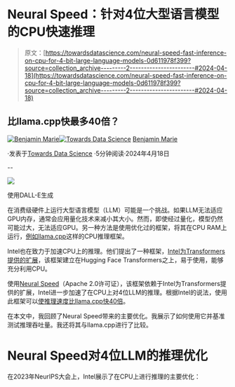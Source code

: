 # Neural Speed：针对4位大型语言模型的CPU快速推理

> 原文：[https://towardsdatascience.com/neural-speed-fast-inference-on-cpu-for-4-bit-large-language-models-0d611978f399?source=collection_archive---------2-----------------------#2024-04-18](https://towardsdatascience.com/neural-speed-fast-inference-on-cpu-for-4-bit-large-language-models-0d611978f399?source=collection_archive---------2-----------------------#2024-04-18)

## 比llama.cpp快最多40倍？

[](https://medium.com/@bnjmn_marie?source=post_page---byline--0d611978f399--------------------------------)[![Benjamin Marie](../Images/3ea1ad230cb1e67610418a8e36a5e5dd.png)](https://medium.com/@bnjmn_marie?source=post_page---byline--0d611978f399--------------------------------)[](https://towardsdatascience.com/?source=post_page---byline--0d611978f399--------------------------------)[![Towards Data Science](../Images/a6ff2676ffcc0c7aad8aaf1d79379785.png)](https://towardsdatascience.com/?source=post_page---byline--0d611978f399--------------------------------) [Benjamin Marie](https://medium.com/@bnjmn_marie?source=post_page---byline--0d611978f399--------------------------------)

·发表于[Towards Data Science](https://towardsdatascience.com/?source=post_page---byline--0d611978f399--------------------------------) ·5分钟阅读·2024年4月18日

--

![](../Images/1517e7fb1e45ea750af91efd6cc45765.png)

使用DALL-E生成

在消费级硬件上运行大型语言模型（LLM）可能是一个挑战。如果LLM无法适应GPU内存，通常会应用量化技术来减小其大小。然而，即使经过量化，模型仍然可能过大，无法适应GPU。另一种方法是使用优化过的框架，将其在CPU RAM上运行，[例如llama.cpp](https://medium.com/@bnjmn_marie/gguf-quantization-for-fast-and-memory-efficient-inference-on-your-cpu-d10fbe58fbca)这样的CPU推理框架。

Intel也在致力于加速CPU上的推理。他们提出了一种框架，[Intel为Transformers提供的扩展](https://github.com/intel/intel-extension-for-transformers)，该框架建立在Hugging Face Transformers之上，易于使用，能够充分利用CPU。

使用[Neural Speed](https://github.com/intel/neural-speed)（Apache 2.0许可证），该框架依赖于Intel为Transformers提供的扩展，Intel进一步加速了在CPU上对4位LLM的推理。根据Intel的说法，使用此框架可以[使推理速度比llama.cpp快40倍](https://github.com/intel/neural-speed?tab=readme-ov-file#key-features)。

在本文中，我回顾了Neural Speed带来的主要优化。我展示了如何使用它并基准测试推理吞吐量。我还将其与llama.cpp进行了比较。

# Neural Speed对4位LLM的推理优化

在2023年NeurIPS大会上，Intel展示了在CPU上进行推理的主要优化：
